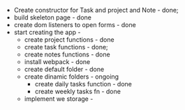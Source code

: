 - Create constructor for Task and project and Note - done;
- build skeleton page - done
- create dom listeners to open forms - done
- start creating the app - 
	- create project functions - done
	- create task functions - done;
	- create notes functions - done
	- install webpack - done
	- create default folder - done
	- create dinamic folders - ongoing
		- create daily tasks function - done
		- create weekly tasks fn - done
  - implement we storage - 